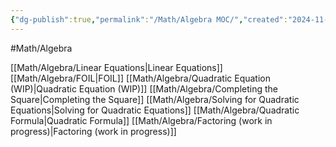 ```yaml
---
{"dg-publish":true,"permalink":"/Math/Algebra MOC/","created":"2024-11-02T16:03:26.031-04:00","updated":"2024-11-20T23:01:45.784-05:00"}
---
```


#Math/Algebra 

[[Math/Algebra/Linear Equations\|Linear Equations]]
[[Math/Algebra/FOIL\|FOIL]]
[[Math/Algebra/Quadratic Equation (WIP)\|Quadratic Equation (WIP)]]
[[Math/Algebra/Completing the Square\|Completing the Square]]
[[Math/Algebra/Solving for Quadratic Equations\|Solving for Quadratic Equations]]
	[[Math/Algebra/Quadratic Formula\|Quadratic Formula]]
	[[Math/Algebra/Factoring (work in progress)\|Factoring (work in progress)]]
